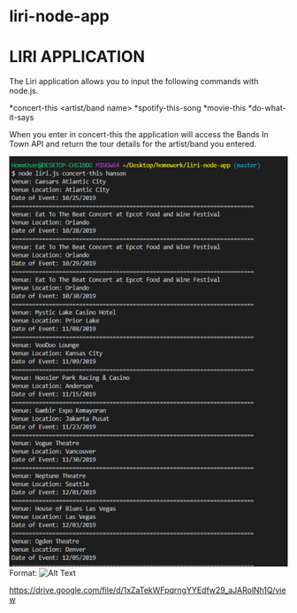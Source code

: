 # liri-node-app

# LIRI APPLICATION #

The Liri application allows you to input the following commands with node.js.

*concert-this <artist/band name>
*spotify-this-song <song name>
*movie-this <movie name>
*do-what-it-says 
  
  
 When you enter in concert-this the application will access the Bands In Town API and return the tour details for the artist/band you entered. 
 
 ![concert search](./liri-pics/concertArtist.png)
Format: ![Alt Text](url)
 
 


https://drive.google.com/file/d/1xZaTekWFpqrngYYEdfw29_aJARolNh1Q/view
